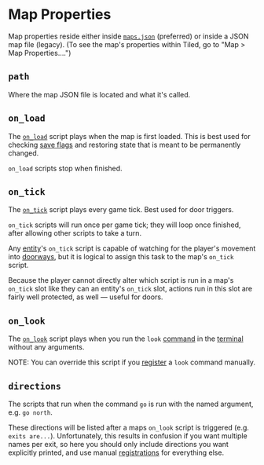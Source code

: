 # Map Properties

Map properties reside either inside [`maps.json`](mage_folder#maps-json) (preferred) or inside a JSON map file (legacy). (To see the map's properties within Tiled, go to "Map > Map Properties….")

## `path`

Where the map JSON file is located and what it's called.

## `on_load`

The [`on_load`](script_slots#on-load) script plays when the map is first loaded. This is best used for checking [save flags](variables#save-flags) and restoring state that is meant to be permanently changed.

`on_load` scripts stop when finished.

## `on_tick`

The [`on_tick`](script_slots#on-tick) script plays every game tick. Best used for door triggers.

`on_tick` scripts will run once per game tick; they will loop once finished, after allowing other scripts to take a turn.

Any [entity](entities)'s `on_tick` script is capable of watching for the player's movement into [doorways](techniques/doors), but it is logical to assign this task to the map's `on_tick` script.

Because the player cannot directly alter which script is run in a map's `on_tick` slot like they can an entity's `on_tick` slot, actions run in this slot are fairly well protected, as well — useful for doors.

## `on_look`

The [`on_look`](script_slots#on-look) script plays when you run the `look` [command](commands) in the [terminal](terminal) without any arguments.

NOTE: You can override this script if you [register](actions/REGISTER_SERIAL_DIALOG_COMMAND_ARGUMENT) a `look` command manually.

## `directions`

The scripts that run when the command `go` is run with the named argument, e.g. `go north`.

These directions will be listed after a maps `on_look` script is triggered (e.g. `exits are...`). Unfortunately, this results in confusion if you want multiple names per exit, so here you should only include directions you want explicitly printed, and use manual [registrations](actions/REGISTER_SERIAL_DIALOG_COMMAND_ARGUMENT) for everything else.

